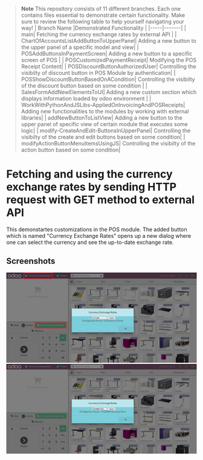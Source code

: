 > **Note**
> This repository consists of 11 different branches. Each one contains files essential to demonstrate certain functionality. Make sure to review the following table to help yourself navigating your way!
> | Branch Name |Demonstrated Functionality |
> |-----|-------|
> |     main| Fetching the currency exchange rates by external API     |
> |     ChartOfAccountsListAddButtonToUpperPanel| Adding a new button to the upper panel of a specific model and view|
> |     POSAddButtonsInPaymentScreen| Adding a new button to a specific screen of POS |
> |     POSCustomizedPaymentReceipt| Modifying the POS Receipt Content|
> |     POSDiscountButtonAuthorizedUser| Controlling the visibilty of discount button in POS Module by authentication|
> |     POSShowDiscountButtonBasedOnACondition| Controlling the visibilty of the discount button based on some condition       |
> |     SalesFormAddNewElementsToUI| Adding a new custom section which displays information loaded by odoo environment       |
> |     WorkWithPythonAndJSLibs-AppliedOnInvoicingAndPOSReceipts| Adding new functionalities to the modules by working with external libraries|
> |     addNewButtonToListView| Adding a new button to the upper panel of specific view of certain module that executes some logic|
> |    modify-CreateAndEdit-ButtonsInUpperPanel| Controlling the visibilty of the create and edit buttons based on some condition|
> |    modifyActionButtonMenuItemsUsingJS| Controlling the visibilty of the action button based on some condition|
  
# Fetching and using the currency exchange rates by sending HTTP request with GET method to external API
This demonstartes customizations in the POS module. The added button which is named "Currency Exchange Rates" opens up a new dialog where one can select the currency and see the up-to-date exchange rate.

## Screenshots

<picture>
 <img alt="Screenshot1" src="https://raw.githubusercontent.com/ambientWave/Odoo-Frontend-Backend-Customization/main/custom/main.png">
</picture>

<picture>
 <img alt="Screenshot2" src="https://raw.githubusercontent.com/ambientWave/Odoo-Frontend-Backend-Customization/main/custom/main2.png">
</picture>
